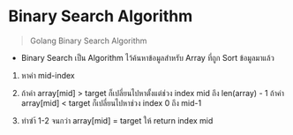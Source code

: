 # Binary Search Algorithm

> Golang Binary Search Algorithm

- Binary Search เป็น Algorithm ไว้ค้นหาข้อมูลสำหรับ Array ที่ถูก Sort ข้อมูลมาแล้ว

1. หาค่า mid-index
2. ถ้าค่า array[mid] > target ก็เปลี่ยนไปหาตั้งแต่ช่วง index mid ถึง len(array) - 1 ถ้าค่า array[mid] < target ก็เปลี่ยนไปหาช่วง index 0 ถึง mid-1

3. ทำซำ้ 1-2 จนกว่า array[mid] = target ให้ return index mid
